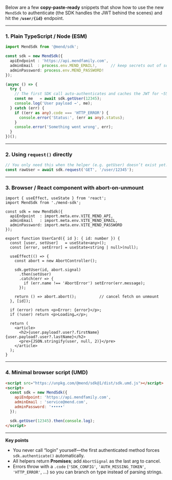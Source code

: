Below are a few **copy-paste-ready** snippets that show how to use the new `MendSdk` to authenticate (the SDK handles the JWT behind the scenes) and hit the **`/user/{id}`** endpoint.

---

### 1. Plain TypeScript / Node (ESM)

```ts
import MendSdk from '@mend/sdk';

const sdk = new MendSdk({
  apiEndpoint : 'https://api.mendfamily.com',
  adminEmail  : process.env.MEND_EMAIL!,      // keep secrets out of source!
  adminPassword: process.env.MEND_PASSWORD!
});

(async () => {
  try {
    // The first SDK call auto-authenticates and caches the JWT for ~55 min.
    const me   = await sdk.getUser(12345);
    console.log('User payload →', me);
  } catch (err) {
    if ((err as any).code === 'HTTP_ERROR') {
      console.error('Status:', (err as any).status);
    }
    console.error('Something went wrong', err);
  }
})();
```

---

### 2. Using `request()` directly

```ts
// You only need this when the helper (e.g. getUser) doesn’t exist yet.
const rawUser = await sdk.request('GET', '/user/12345');
```

---

### 3. Browser / React component with abort-on-unmount

```tsx
import { useEffect, useState } from 'react';
import MendSdk from './mend-sdk';

const sdk = new MendSdk({
  apiEndpoint  : import.meta.env.VITE_MEND_API,
  adminEmail   : import.meta.env.VITE_MEND_EMAIL,
  adminPassword: import.meta.env.VITE_MEND_PASSWORD
});

export function UserCard({ id }: { id: number }) {
  const [user, setUser]   = useState<any>();
  const [error, setError] = useState<string | null>(null);

  useEffect(() => {
    const abort = new AbortController();

    sdk.getUser(id, abort.signal)
      .then(setUser)
      .catch(err => {
        if (err.name !== 'AbortError') setError(err.message);
      });

    return () => abort.abort();          // cancel fetch on unmount
  }, [id]);

  if (error) return <p>Error: {error}</p>;
  if (!user) return <p>Loading…</p>;

  return (
    <article>
      <h2>{user.payload?.user?.firstName} {user.payload?.user?.lastName}</h2>
      <pre>{JSON.stringify(user, null, 2)}</pre>
    </article>
  );
}
```

---

### 4. Minimal browser script (UMD)

```html
<script src="https://unpkg.com/@mend/sdk@1/dist/sdk.umd.js"></script>
<script>
  const sdk = new MendSdk({
    apiEndpoint: 'https://api.mendfamily.com',
    adminEmail : 'service@mend.com',
    adminPassword: '•••••'
  });

  sdk.getUser(12345).then(console.log);
</script>
```

---

**Key points**

* You never call “login” yourself—the first authenticated method forces `sdk.authenticate()` automatically.
* All helpers return **Promises**; add `AbortSignal` as the last arg to cancel.
* Errors throw with a `.code` (`'SDK_CONFIG'`, `'AUTH_MISSING_TOKEN'`, `'HTTP_ERROR'`, …) so you can branch on type instead of parsing strings.

